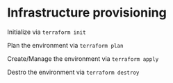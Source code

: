 # Infrastructure provisioning

Initialize via `terraform init`

Plan the environment via `terraform plan`

Create/Manage the environment via `terraform apply`

Destro the environment via `terraform destroy`
